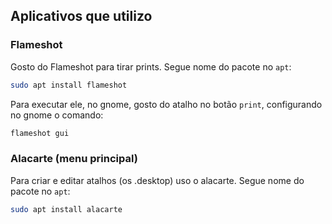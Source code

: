 ## Aplicativos que utilizo
### Flameshot
Gosto do Flameshot para tirar prints. Segue nome do pacote no `apt`:
```bash
sudo apt install flameshot
```
Para executar ele, no gnome, gosto do atalho no botão `print`, configurando no gnome o comando:
```bash
flameshot gui
```
### Alacarte (menu principal)
Para criar e editar atalhos (os .desktop) uso o alacarte. Segue nome do pacote no `apt`:
```bash
sudo apt install alacarte
```

